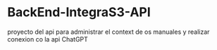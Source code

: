 # BackEnd-IntegraS3-API
proyecto del api para administrar el context de os manuales y realizar conexion co la api ChatGPT
